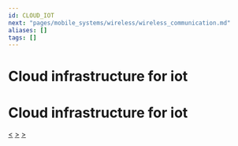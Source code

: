 ```yaml
---
id: CLOUD_IOT
next: "pages/mobile_systems/wireless/wireless_communication.md"
aliases: []
tags: []
---
```


# Cloud infrastructure for iot
# Cloud infrastructure for iot
[<](pages/mobile_systems/iot/aws_iot_platform.md) [>](pages/mobile_systems/iot/siemens_mindsphere.md) [>](pages/mobile_systems/wireless/wireless_communication.md)
